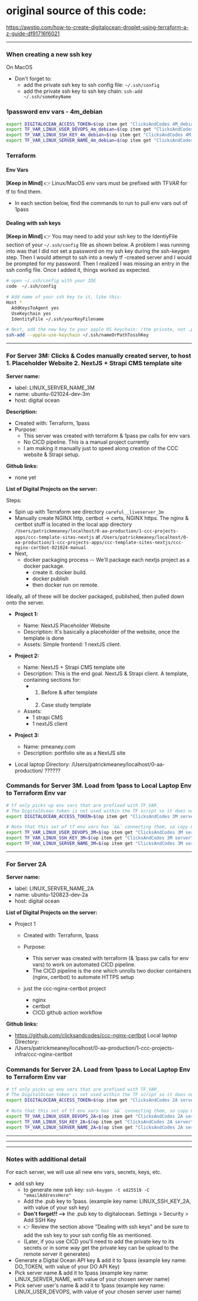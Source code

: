 # original source of this code:

https://awstip.com/how-to-create-digitalocean-droplet-using-terraform-a-z-guide-df91716f6021

---

### When creating a new ssh key

On MacOS

- Don't forget to:
  - add the private ssh key to ssh config file: `~/.ssh/config`
  - add the private ssh key to ssh key chain: `ssh-add ~/.ssh/someKeyName`

### 1password env vars - 4m_debian

```bash
export DIGITALOCEAN_ACCESS_TOKEN=$(op item get "ClicksAndCodes 4M_debian server" --fields label=DO_TOKEN_CCC_030924_4m_debian) &&
export TF_VAR_LINUX_USER_DEVOPS_4m_debian=$(op item get "ClicksAndCodes 4M_debian server" --fields label=LINUX_USER_DEVOPS_4m_debian) &&
export TF_VAR_LINUX_SSH_KEY_4m_debian=$(op item get "ClicksAndCodes 4M_debian server" --fields label=LINUX_SSH_KEY_4m_debian) &&
export TF_VAR_LINUX_SERVER_NAME_4m_debian=$(op item get "ClicksAndCodes 4M_debian server" --fields label=LINUX_SERVER_NAME_4m_debian)
```

### Terraform

#### Env Vars

**[Keep in Mind]**
👉 Linux/MacOS env vars must be prefixed with TF*VAR* for tf to find them.

- In each section below, find the commands to run to pull env vars out of 1pass

#### Dealing with ssh keys

**[Keep in Mind]**
👉 You may need to add your ssh key to the IdentiyFile section of your `~/.ssh/config` file as shown below. A problem I was running into was that I did not set a password on my ssh key during the ssh-keygen step. Then I would attempt to ssh into a newly tf -created server and I would be prompted for my password. Then I realized I was missing an entry in the ssh config file. Once I added it, things worked as expected.

```bash
# open ~/.ssh/config with your IDE
code  ~/.ssh/config

# Add name of your ssh key to it, like this:
Host *
  AddKeysToAgent yes
  UseKeychain yes
  IdentityFile ~/.ssh/yourKeyFilename

# Next, add the new key to your apple OS keychain: (the private, not .pub key)
ssh-add --apple-use-keychain ~/.ssh/nameOrPathTosshKey

```

---

### For Server 3M: Clicks & Codes manually created server, to host 1. Placeholder Website 2. NextJS + Strapi CMS template site

**Server name:**

- label: LINUX_SERVER_NAME_3M
- name: ubuntu-021024-dev-3m
- host: digital ocean

**Description:**

- Created with: Terraform, 1pass
- Purpose:
  - This server was created with terraform & 1pass pw calls for env vars
  - No CICD pipeline. This is a manual project currently
  - I am making it manually just to speed along creation of the CCC website & Strapi setup.

**Github links:**

- none yet

**List of Digital Projects on the server:**

Steps:

- Spin up with Terraform see directory `careful__liveserver_3m`
- Manually create NGINX http, certbot -> certs, NGINX https. The nginx & certbot stuff is located in the local app directory `/Users/patrickmeaney/localhost/0-aa-production/1-ccc-projects-apps/ccc-template-sites-nextjs` at `/Users/patrickmeaney/localhost/0-aa-production/1-ccc-projects-apps/ccc-template-sites-nextjs/ccc-nginx-certbot-021024-manual`
- Next,
  - docker packaging process -- We'll package each nextjs project as a docker package.
    - create it. docker build.
    - docker publish
    - then docker run on remote.

Ideally, all of these will be docker packaged, published, then pulled down onto the server.

- **Project 1:**

  - Name: NextJS Placeholder Website
  - Description: It's basically a placeholder of the website, once the template is done
  - Assets: Simple frontend: 1 nextJS client.

- **Project 2:**

  - Name: NextJS + Strapi CMS template site
  - Description: This is the end goal. NextJS & Strapi client. A template, containing sections for:
    - 1. Before & after template
    - 2. Case study template
  - Assets:
    - 1 strapi CMS
    - 1 nextJS client

- **Project 3:**

  - Name: pmeaney.com
  - Description: portfolio site as a NextJS site

- Local laptop Directory: /Users/patrickmeaney/localhost/0-aa-production/ ??????

### Commands for Server 3M. Load from 1pass to Local Laptop Env to Terraform Env var

```bash
# tf only picks up env vars that are prefixed with TF_VAR_
# The DigitalOcean token is not used within the TF script so it does not need the TF_VAR_ prefix.
export DIGITALOCEAN_ACCESS_TOKEN=$(op item get "ClicksAndCodes 3M server" --fields label=DO_TOKEN_CCC_021024_3M)

# Note that this set of tf env vars has `&&` connecting them, so copy & paste them as a block.
export TF_VAR_LINUX_USER_DEVOPS_3M=$(op item get "ClicksAndCodes 3M server" --fields label=LINUX_USER_DEVOPS_3M) &&
export TF_VAR_LINUX_SSH_KEY_3M=$(op item get "ClicksAndCodes 3M server" --fields label=LINUX_SSH_KEY_3M) &&
export TF_VAR_LINUX_SERVER_NAME_3M=$(op item get "ClicksAndCodes 3M server" --fields label=LINUX_SERVER_NAME_3M)
```

---

### For Server 2A

**Server name:**

- label: LINUX_SERVER_NAME_2A
- name: ubuntu-120823-dev-2a
- host: digital ocean

**List of Digital Projects on the server:**

- Project 1

  - Created with: Terraform, 1pass
  - Purpose:

    - This server was created with terraform (& 1pass pw calls for env vars) to work on automated CICD pipeline.
    - The CICD pipeline is the one which unrolls two docker containers (nginx, certbot) to automate HTTPS setup

  - just the ccc-nginx-certbot project
    - nginx
    - certbot
    - CICD github action workflow

**Github links:**

- https://github.com/clicksandcodes/ccc-nginx-certbot
  Local laptop Directory:
- /Users/patrickmeaney/localhost/0-aa-production/1-ccc-projects-infra/ccc-nginx-certbot

### Commands for Server 2A. Load from 1pass to Local Laptop Env to Terraform Env var

```bash
# tf only picks up env vars that are prefixed with TF_VAR_
# The DigitalOcean token is not used within the TF script so it does not need the TF_VAR_ prefix.
export DIGITALOCEAN_ACCESS_TOKEN=$(op item get "ClicksAndCodes 2A server" --fields label=DO_TOKEN_CCC_120823_2A)

# Note that this set of tf env vars has `&&` connecting them, so copy & paste them as a block.
export TF_VAR_LINUX_USER_DEVOPS_2A=$(op item get "ClicksAndCodes 2A server" --fields label=LINUX_USER_DEVOPS_2A) &&
export TF_VAR_LINUX_SSH_KEY_2A=$(op item get "ClicksAndCodes 2A server" --fields label=LINUX_SSH_KEY_2A) &&
export TF_VAR_LINUX_SERVER_NAME_2A=$(op item get "ClicksAndCodes 2A server" --fields label=LINUX_SERVER_NAME_2A)
```

---

---

---

### Notes with additional detail

For each server, we will use all new env vars, secrets, keys, etc.

- add ssh key
  - to generate new ssh key: `ssh-keygen -t ed25519 -C "emailAddressHere"`
  - Add the .pub key to 1pass. (example key name: LINUX_SSH_KEY_2A, with value of your ssh key)
  - **Don't forget!! -->** the .pub key to digitalocean. Settings > Security > Add SSH Key
  - 👉 Review the section above "Dealing with ssh keys" and be sure to add the ssh key to your ssh config file as mentioned.
  - (Later, if you use CICD you'll need to add the private key to its secrets or in some way get the private key can be upload to the remote server it generates)
- Generate a Digital Ocean API key & add it to 1pass (example key name: DO_TOKEN, with value of your DO API Key)
- Pick server name & add it to 1pass (example key name: LINUX_SERVER_NAME, with value of your chosen server name)
- Pick server user's name & add it to 1pass (example key name: LINUX_USER_DEVOPS, with value of your chosen server user name)
